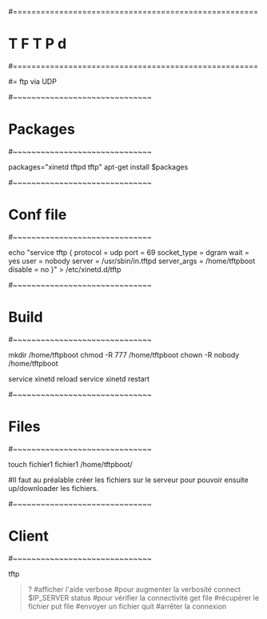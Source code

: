 #=====================================================
#	T F T P d
#=====================================================

#= ftp via UDP

#~~~~~~~~~~~~~~~~~~~~~~~~~~~~~~
#	Packages
#~~~~~~~~~~~~~~~~~~~~~~~~~~~~~~

packages="xinetd tftpd tftp"
apt-get install $packages

#~~~~~~~~~~~~~~~~~~~~~~~~~~~~~~
#	Conf file
#~~~~~~~~~~~~~~~~~~~~~~~~~~~~~~

echo "service tftp
{
protocol	= udp
port		= 69
socket_type	= dgram
wait		= yes
user		= nobody
server		= /usr/sbin/in.tftpd
server_args	= /home/tftpboot
disable		= no
}" > /etc/xinetd.d/tftp

#~~~~~~~~~~~~~~~~~~~~~~~~~~~~~~
#	Build
#~~~~~~~~~~~~~~~~~~~~~~~~~~~~~~

mkdir /home/tftpboot
chmod -R 777 /home/tftpboot
chown -R nobody /home/tftpboot

service xinetd reload
service xinetd restart

#~~~~~~~~~~~~~~~~~~~~~~~~~~~~~~
#	Files
#~~~~~~~~~~~~~~~~~~~~~~~~~~~~~~

touch fichier1 fichier1 /home/tftpboot/

#Il faut au préalable créer les fichiers sur le serveur pour pouvoir ensuite up/downloader les fichiers.

#~~~~~~~~~~~~~~~~~~~~~~~~~~~~~~
#	Client
#~~~~~~~~~~~~~~~~~~~~~~~~~~~~~~

tftp 
> ? 			#afficher l'aide
> verbose 		#pour augmenter la verbosité
> connect $IP_SERVER
> status 		#pour vérifier la connectivité
> get file		#récupérer le fichier
> put file		#envoyer un fichier
> quit			#arrêter la connexion
